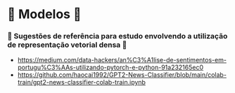 # 🤖 Modelos 🤖




  ### 📝 Sugestões de referência para estudo envolvendo a utilização de representação vetorial densa  📝
- https://medium.com/data-hackers/an%C3%A1lise-de-sentimentos-em-portugu%C3%AAs-utilizando-pytorch-e-python-91a232165ec0
- https://github.com/haocai1992/GPT2-News-Classifier/blob/main/colab-train/gpt2-news-classifier-colab-train.ipynb
